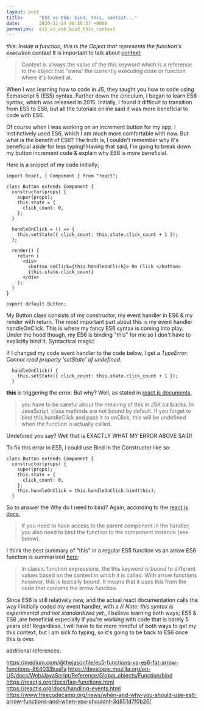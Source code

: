 ```yaml
---
layout: post
title:      "ES5 vs ES6: bind, this, context..."
date:       2020-11-24 06:56:37 +0000
permalink:  es5_vs_es6_bind_this_context
---
```



*this: Inside a function, this is the Object that represents the function's execution context*
It is important to talk about [context](https://towardsdatascience.com/javascript-context-this-keyword-9a78a19d5786); 
> Context is always the value of the this keyword which is a reference to the object that "owns' the currently executing code or function where it's looked at. 

When I was learning how to code in JS, they taught you how to code using Ecmascript 5 (ES5) syntax. Further down the ciriculum, I began to learn ES6 syntax, which was released in 2015. Initially, I found it difficult to transition from ES5 to ES6, but all the tutorials online said it was more beneficial to code with ES6. 

Of course when I was working on an increment button for my app, I instinctively used ES6, which I am much more comfortable with now. But what is the benefit of ES6? The truth is, I couldn't remember why it's beneficial aside for less typing! Having that said, I'm going to break down my button increment code & explain why ES6 is more beneficial. 

Here is a snippet of my code initially; 

```
import React, { Component } from "react";

class Button extends Component {
  constructor(props) {
    super(props);
    this.state = {
      click_count: 0,
    };
  }
	
  handleOnClick = () => {
    this.setState({ click_count: this.state.click_count + 1 });
  };

  render() {
    return (
      <div>
        <button onClick={this.handleOnClick}> On Click </button>
        {this.state.click_count}
      </div>
    );
  }
}

export default Button;
```


My Button class consists of my constructor, my event handler in ES6 & my render with return. The most important part about this is my event handler handleOnClick. This is where my fancy ES6 syntax is coming into play. Under the hood though, my ES6 is binding "this" for me so I don't have to explicitly bind it.  Syntactical magic! 

If I changed my code event handler to the code below, I get a *TypeError: Cannot read property 'setState' of undefined.* 

```
  handleOnClick() {
    this.setState({ click_count: this.state.click_count + 1 });
  }
```

**this** is triggering the error. But why? Well, as stated in [react.js documents](https://reactjs.org/docs/handling-events.html), 
> you have to be careful about the meaning of this in JSX callbacks. In JavaScript, class methods are not bound by default. If you forget to bind this.handleClick and pass it to onClick, this will be undefined when the function is actually called.

Undefined you say? Well that is EXACTLY WHAT MY ERROR ABOVE SAID! 

To fix this error in ES5, I could use Bind in the Constructor like so:
```
class Button extends Component {
  constructor(props) {
    super(props);
    this.state = {
      click_count: 0,
    };
    this.handleOnClick = this.handleOnClick.bind(this);
  }
```

So to answer the Why do I need to bind? Again, according to the [react.js docs](https://reactjs.org/docs/faq-functions.html),
> If you need to have access to the parent component in the handler, you also need to bind the function to the component instance (see below).

I think the best summary of "this" in a regular ES5 function vs an arrow ES6 function is summarized [here](https://www.freecodecamp.org/news/when-and-why-you-should-use-es6-arrow-functions-and-when-you-shouldnt-3d851d7f0b26/): 
> In classic function expressions, the this keyword is bound to different values based on the context in which it is called. With arrow functions however, this is lexically bound. It means that it uses this from the code that contains the arrow function.

Since ES6 is still relatively new, and the actual react documentation calls the way I initially coded my event handler, with a *// Note: this syntax is experimental and not standardized yet.*, I believe learning both ways; ES5 & ES6 ,are beneficial especially if you're working with code that is barely 5 years old! Regardless, I will have to be more mindful of both ways to get my this context, but I am sick fo typing, so it's going to be back to ES6 once this is over. 


additional references: 

https://medium.com/@thejasonfile/es5-functions-vs-es6-fat-arrow-functions-864033baa1a
https://developer.mozilla.org/en-US/docs/Web/JavaScript/Reference/Global_objects/Function/bind
https://reactjs.org/docs/faq-functions.html
https://reactjs.org/docs/handling-events.html
https://www.freecodecamp.org/news/when-and-why-you-should-use-es6-arrow-functions-and-when-you-shouldnt-3d851d7f0b26/


